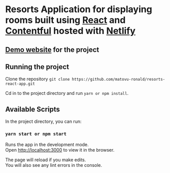 # Resorts Application for displaying rooms built using [React](https://reactjs.org/) and [Contentful](https://www.contentful.com/) hosted with [Netlify](https://www.netlify.com/)

## [Demo website](https://resorts-app.netlify.com/) for the project

## Running the project

Clone the repository `git clone https://github.com/matovu-ronald/resorts-react-app.git`

Cd in to the project directory and run `yarn or npm install`.

## Available Scripts

In the project directory, you can run:

### `yarn start or npm start`

Runs the app in the development mode.<br />
Open [http://localhost:3000](http://localhost:3000) to view it in the browser.

The page will reload if you make edits.<br />
You will also see any lint errors in the console.

